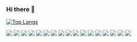 ### Hi there 👋

<!--
**ssongcookie/ssongcookie** is a ✨ _special_ ✨ repository because its `README.md` (this file) appears on your GitHub profile.

Here are some ideas to get you started:

- 🔭 I’m currently working on ...
- 🌱 I’m currently learning ...
- 👯 I’m looking to collaborate on ...
- 🤔 I’m looking for help with ...
- 💬 Ask me about ...
- 📫 How to reach me: ...
- 😄 Pronouns: ...
- ⚡ Fun fact: ...
-->


[![Top Langs](https://github-readme-stats.vercel.app/api/top-langs/?username=ssongcookie&layout=compact)](https://github.com/ssongcookie/github-readme-stats)


<!-- Badge (뱃지) -->
<img src="https://img.shields.io/badge/Firebase-FFCA28?style=flat-square&logo=Firebase&logoColor=black"/>
<!-- ![jQuery] -->
<img src="https://img.shields.io/badge/jquery-%230769AD.svg?style=for-the-badge&logo=jquery&logoColor=white"/>
<!-- ![Spring] -->
<img src="https://img.shields.io/badge/spring-%236DB33F.svg?style=for-the-badge&logo=spring&logoColor=white"/>
<!--![Thymeleaf] -->
<img src="https://img.shields.io/badge/Thymeleaf-%23005C0F.svg?style=for-the-badge&logo=Thymeleaf&logoColor=white"/>
<!-- ![Eclipse] -->
<img src="https://img.shields.io/badge/Eclipse-FE7A16.svg?style=for-the-badge&logo=Eclipse&logoColor=white"/>
<!-- ![IntelliJ IDEA] -->
<img src="https://img.shields.io/badge/IntelliJIDEA-000000.svg?style=for-the-badge&logo=intellij-idea&logoColor=white"/>
<!-- ![Visual Studio Code] -->
<img src="https://img.shields.io/badge/Visual%20Studio%20Code-0078d7.svg?style=for-the-badge&logo=visual-studio-code&logoColor=white"/>
<!-- ![CSS3] -->
<img src="https://img.shields.io/badge/css3-%231572B6.svg?style=for-the-badge&logo=css3&logoColor=white"/>
<!-- ![HTML5] -->
<img src="https://img.shields.io/badge/html5-%23E34F26.svg?style=for-the-badge&logo=html5&logoColor=white"/>
<!-- ![Java] -->
<img src="https://img.shields.io/badge/java-%23ED8B00.svg?style=for-the-badge&logo=java&logoColor=white"/>
<!-- ![JavaScript] -->
<img src="https://img.shields.io/badge/javascript-%23323330.svg?style=for-the-badge&logo=javascript&logoColor=%23F7DF1E"/>
<!--![Notion]-->
<img src="https://img.shields.io/badge/Notion-%23000000.svg?style=for-the-badge&logo=notion&logoColor=white"/>
<!-- ![Postman] -->
<img src="https://img.shields.io/badge/Postman-FF6C37?style=for-the-badge&logo=postman&logoColor=white"/>
<!-- ![Trello] -->
<img src="https://img.shields.io/badge/Trello-%23026AA7.svg?style=for-the-badge&logo=Trello&logoColor=white"/>
<!-- ![Apache] -->
<img src="https://img.shields.io/badge/apache-%23D42029.svg?style=for-the-badge&logo=apache&logoColor=white"/>
<!-- ![Apache Maven] -->
<img src="https://img.shields.io/badge/Apache%20Maven-C71A36?style=for-the-badge&logo=Apache%20Maven&logoColor=white"/>
<!-- ![GitHub] -->
<img src="https://img.shields.io/badge/github-%23121011.svg?style=for-the-badge&logo=github&logoColor=white"/>
